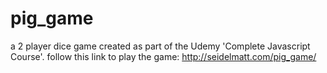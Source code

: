 # pig_game
a 2 player dice game created as part of the Udemy 'Complete Javascript Course'.
follow this link to play the game: http://seidelmatt.com/pig_game/
